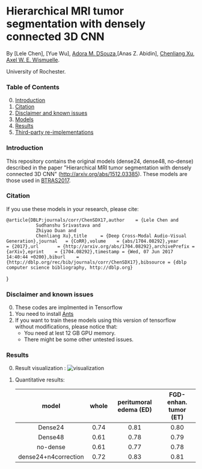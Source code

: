 # Hierarchical MRI tumor segmentation with densely connected 3D CNN

By [Lele Chen], [Yue Wu], [Adora M. DSouza](https://www.rochester.edu/college/gradstudies/profiles/adora-dsouza.html),[Anas Z. Abidin], [Chenliang Xu](https://www.cs.rochester.edu/~cxu22/), [Axel W. E. Wismuelle](https://www.urmc.rochester.edu/people/27063859-axel-w-e-wismueller).

University of Rochester.

### Table of Contents
0. [Introduction](#introduction)
0. [Citation](#citation)
0. [Disclaimer and known issues](#disclaimer-and-known-issues)
0. [Models](#models)
0. [Results](#results)
0. [Third-party re-implementations](#third-party-re-implementations)

### Introduction

This repository contains the original models (dense24, dense48, no-dense) described in the paper "Hierarchical MRI tumor segmentation with densely connected 3D CNN" (http://arxiv.org/abs/1512.03385). These models are those used in [BTRAS2017](http://braintumorsegmentation.org/). 



### Citation

If you use these models in your research, please cite:

	@article{DBLP:journals/corr/ChenSDX17,author    = {Lele Chen and
               Sudhanshu Srivastava and
               Zhiyao Duan and
               Chenliang Xu},title     = {Deep Cross-Modal Audio-Visual Generation},journal   = {CoRR},volume    = {abs/1704.08292},year      = {2017},url       = {http://arxiv.org/abs/1704.08292},archivePrefix = {arXiv},eprint    = {1704.08292},timestamp = {Wed, 07 Jun 2017 14:40:44 +0200},biburl    = {http://dblp.org/rec/bib/journals/corr/ChenSDX17},bibsource = {dblp computer science bibliography, http://dblp.org}
}

### Disclaimer and known issues

0. These codes are implmented in Tensorflow
0. You need to install [Ants](https://github.com/ANTsX/ANTs)
0. If you want to train these models using this version of tensorflow without modifications, please notice that:
	- You need at lest 12 GB GPU memory.
	- There might be some other untested issues.
	

### Results
0. Result visualization :
	![visualization](https://github.com/lelechen63/Hierarchical-MRI-tumor-segmentation-with-densely-connected-3D-CNN/blob/master/image/result.jpg)

0. Quantitative results:

	model|whole|peritumoral edema (ED)|FGD-enhan. tumor (ET)
	:---:|:---:|:---:|:---:
	Dense24 |0.74| 0.81| 0.80
	Dense48 | 0.61|0.78|0.79
	no-dense|0.61|0.77|0.78
	dense24+n4correction|0.72|0.83|0.81
